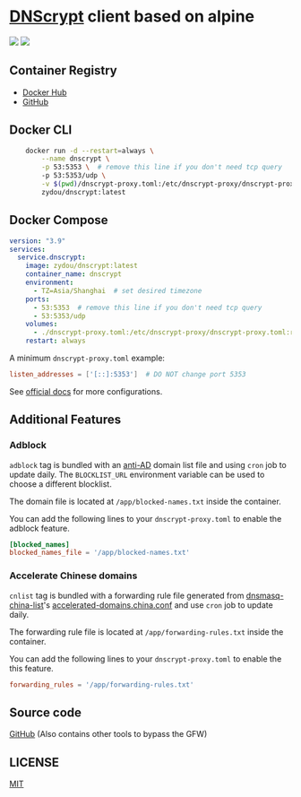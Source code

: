 # [DNScrypt](https://github.com/DNSCrypt/dnscrypt-proxy) client based on alpine

![](https://img.shields.io/docker/stars/zydou/dnscrypt.svg) ![](https://img.shields.io/docker/pulls/zydou/dnscrypt.svg)

## Container Registry

- [Docker Hub](https://hub.docker.com/r/zydou/dnscrypt)
- [GitHub](https://github.com/users/zydou/packages/container/package/dnscrypt)

## Docker CLI

```bash
    docker run -d --restart=always \
        --name dnscrypt \
        -p 53:5353 \  # remove this line if you don't need tcp query
        -p 53:5353/udp \
        -v $(pwd)/dnscrypt-proxy.toml:/etc/dnscrypt-proxy/dnscrypt-proxy.toml
        zydou/dnscrypt:latest
```

## Docker Compose

```yml
version: "3.9"
services:
  service.dnscrypt:
    image: zydou/dnscrypt:latest
    container_name: dnscrypt
    environment:
      - TZ=Asia/Shanghai  # set desired timezone
    ports:
      - 53:5353  # remove this line if you don't need tcp query
      - 53:5353/udp
    volumes:
      - ./dnscrypt-proxy.toml:/etc/dnscrypt-proxy/dnscrypt-proxy.toml:ro
    restart: always
```

A minimum `dnscrypt-proxy.toml` example:

```toml
listen_addresses = ['[::]:5353']  # DO NOT change port 5353
```

See [official docs](https://github.com/DNSCrypt/dnscrypt-proxy/blob/master/dnscrypt-proxy/example-dnscrypt-proxy.toml) for more configurations.

## Additional Features

### Adblock

`adblock` tag is bundled with an [anti-AD](https://github.com/privacy-protection-tools/anti-AD) domain list file and using `cron` job to update daily. The `BLOCKLIST_URL` environment variable can be used to choose a different blocklist.

The domain file is located at `/app/blocked-names.txt` inside the container.

You can add the following lines to your `dnscrypt-proxy.toml` to enable the adblock feature.

```toml
[blocked_names]
blocked_names_file = '/app/blocked-names.txt'
```

### Accelerate Chinese domains

`cnlist` tag is bundled with a forwarding rule file generated from [dnsmasq-china-list](https://github.com/felixonmars/dnsmasq-china-list)'s [accelerated-domains.china.conf](https://github.com/felixonmars/dnsmasq-china-list/blob/master/accelerated-domains.china.conf) and use `cron` job to update daily.

The forwarding rule file is located at `/app/forwarding-rules.txt` inside the container.

You can add the following lines to your `dnscrypt-proxy.toml` to enable the this feature.

```toml
forwarding_rules = '/app/forwarding-rules.txt'
```

## Source code

[GitHub](https://github.com/zydou/gfw) (Also contains other tools to bypass the GFW)

## LICENSE

[MIT](https://github.com/zydou/gfw/blob/master/LICENSE)
